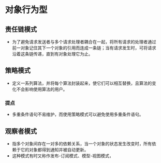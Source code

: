# 对象行为型

## 责任链模式
- 为了避免请求发送者与多个请求处理者耦合在一起，将所有请求的处理者通过前一对象记住其下一个对象的引用而连成一条链；当有请求发生时，可将请求沿着这条链传递，直到有对象处理它为止。

## 策略模式
- 定义一系列算法，并将每个算法封装起来，使它们可以相互替换，且算法的变化不会影响使用算法的用户。
### 提点
- 多重条件语句不易维护，而使用策略模式可以避免使用多重条件语句。

## 观察者模式
- 指多个对象间存在一对多的依赖关系，当一个对象的状态发生改变时，所有依赖于它的对象都得到通知并被自动更新。
- 这种模式有时又称作发布-订阅模式、模型-视图模式，
